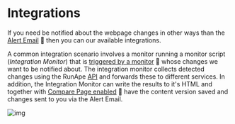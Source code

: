 **Integrations**
==================================================

If you need be notified about the webpage changes in other ways than the [Alert Email](https://runape.com/Docs/UserGuide/alert_emails.htm) :blue_book: then you can our available integrations.

A common integration scenario involves a monitor running a monitor script (*Integration Monitor*) that is [triggered by a monitor](https://runape.com/Docs/UserGuide/schedule_and_triggers.htm#id_5) :blue_book: whose changes we want to be notified about. The integration monitor collects detected changes using the RunApe [API](https://github.com/RunApe/MonitorScripts/tree/master/node_modules#comapijs) and forwards these to different services. In addition, the Integration Monitor can write the results to it's HTML and together with [Compare Page enabled](https://runape.com/Docs/UserGuide/monitor_script.htm#id_4) :blue_book: have the content version saved and changes sent to you via the Alert Email.
 
![img](https://github.com/RunApe/MediaFiles/raw/master/Git/Integrations.jpg)